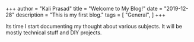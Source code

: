 +++
author = "Kali Prasad"
title = "Welcome to My Blog!"
date = "2019-12-28"
description = "This is my first blog."
tags = [
    "General",
]
+++

Its time I start documenting my thought about various subjects. It will be mostly technical stuff and DIY projects.


